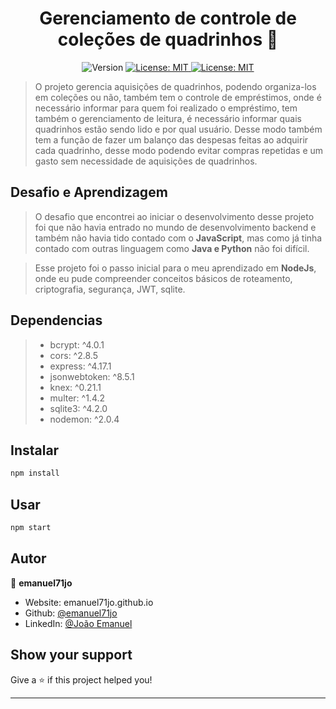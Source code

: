 <h1 align="center">Gerenciamento de controle de coleções de quadrinhos 👋</h1>
<p align="center">
  <img alt="Version" src="https://img.shields.io/badge/version-1.0.0-blue.svg?cacheSeconds=2592000" />
  <a href="#" target="_blank">
    <img alt="License: MIT" src="https://img.shields.io/badge/Licene-MIT-yellow.svg" />
  </a>
  <a href="#" target="_blank">
    <img alt="License: MIT" src="https://img.shields.io/badge/NodeJS-10.19.0-success.svg" />
  </a>
</p>

> O projeto gerencia aquisições de quadrinhos, podendo organiza-los em coleções ou não, também tem o controle de empréstimos, onde é necessário informar para quem foi realizado o empréstimo, tem também o gerenciamento de leitura, é necessário informar quais quadrinhos estão sendo lido e por qual usuário. Desse modo também tem a função de fazer um balanço das despesas feitas ao adquirir cada quadrinho, desse modo podendo evitar compras repetidas e um gasto sem necessidade de aquisições de quadrinhos.

## Desafio e Aprendizagem

>O desafio que encontrei ao iniciar o desenvolvimento desse projeto foi que não havia entrado no mundo de desenvolvimento backend e também não havia tido contado com o **JavaScript**, mas como já tinha contado com outras linguagem como **Java e Python** não foi difícil. 

>Esse projeto foi o passo inicial para o meu aprendizado em **NodeJs**, onde eu pude compreender conceitos básicos de roteamento, criptografia, segurança, JWT, sqlite.

## Dependencias
>* bcrypt:       ^4.0.1
>* cors:         ^2.8.5
>* express:      ^4.17.1
>* jsonwebtoken: ^8.5.1
>* knex:         ^0.21.1
>* multer:       ^1.4.2
>* sqlite3:      ^4.2.0
>* nodemon:      ^2.0.4

## Instalar

```sh
npm install
```

## Usar

```sh
npm start
```

## Autor

👤 **emanuel71jo**

* Website: emanuel71jo.github.io
* Github: [@emanuel71jo](https://github.com/emanuel71jo)
* LinkedIn: [@João Emanuel](https://linkedin.com/in/joão-emanuel-b02480160)

## Show your support

Give a ⭐️ if this project helped you!

***
